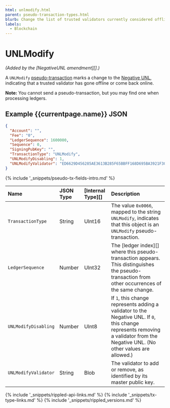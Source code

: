 ```yaml
---
html: unlmodify.html
parent: pseudo-transaction-types.html
blurb: Change the list of trusted validators currently considered offline.
labels:
  - Blockchain
---
```


# UNLModify

_(Added by the \[NegativeUNL amendment\]\[\].)_

A `UNLModify` [pseudo-transaction](pseudo-transaction-types.html) marks a change to the [Negative UNL](negative-unl.html), indicating that a trusted validator has gone offline or come back online.

**Note:** You cannot send a pseudo-transaction, but you may find one when processing ledgers.

## Example {{currentpage.name}} JSON

```json
{
  "Account": "",
  "Fee": "0",
  "LedgerSequence": 1600000,
  "Sequence": 0,
  "SigningPubKey": "",
  "TransactionType": "UNLModify",
  "UNLModifyDisabling": 1,
  "UNLModifyValidator": "ED6629D456285AE3613B285F65BBFF168D695BA3921F309949AFCD2CA7AFEC16FE",
}
```

{% include '_snippets/pseudo-tx-fields-intro.md' %}
<!--{# fix md highlighting_ #}-->

| Name                 | JSON Type | \[Internal Type\]\[\] | Description                                                                                                                                                                      |
|:-------------------- |:--------- |:--------------------- |:-------------------------------------------------------------------------------------------------------------------------------------------------------------------------------- |
| `TransactionType`    | String    | UInt16                | The value `0x0066`, mapped to the string `UNLModify`, indicates that this object is an `UNLModify` pseudo-transaction.                                                           |
| `LedgerSequence`     | Number    | UInt32                | The \[ledger index\]\[\] where this pseudo-transaction appears. This distinguishes the pseudo-transaction from other occurrences of the same change.                             |
| `UNLModifyDisabling` | Number    | UInt8                 | If `1`, this change represents adding a validator to the Negative UNL. If `0`, this change represents removing a validator from the Negative UNL. (No other values are allowed.) |
| `UNLModifyValidator` | String    | Blob                  | The validator to add or remove, as identified by its master public key.                                                                                                          |


<!--{# common link defs #}-->
{% include '_snippets/rippled-api-links.md' %}
{% include '_snippets/tx-type-links.md' %}
{% include '_snippets/rippled_versions.md' %}
